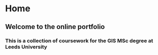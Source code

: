 # Home
## Welcome to the online portfolio
### This is a collection of coursework for the GIS MSc degree at Leeds University 
